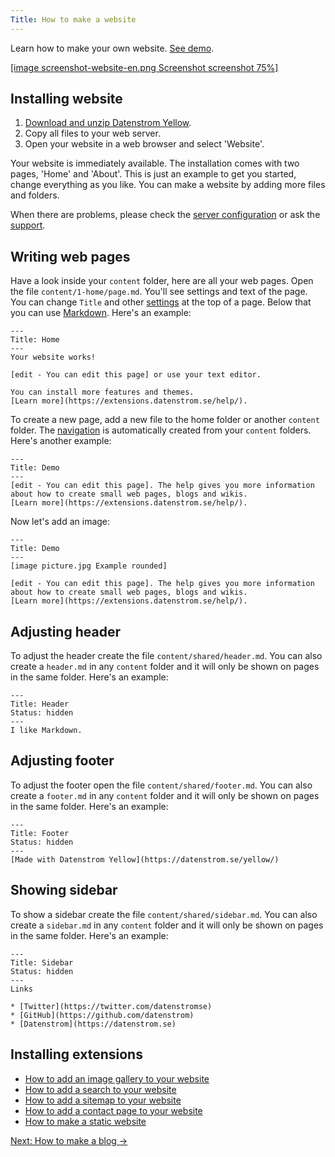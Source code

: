 ```yaml
---
Title: How to make a website
---
```

Learn how to make your own website. [See demo](/).

[[image screenshot-website-en.png Screenshot screenshot 75%]](/)  

## Installing website

1. [Download and unzip Datenstrom Yellow](https://github.com/datenstrom/yellow/archive/master.zip).
2. Copy all files to your web server.
3. Open your website in a web browser and select 'Website'.

Your website is immediately available. The installation comes with two pages, 'Home' and 'About'. This is just an example to get you started, change everything as you like. You can make a website by adding more files and folders.

When there are problems, please check the [server configuration](server-configuration) or ask the [support](/help/).

## Writing web pages

Have a look inside your `content` folder, here are all your web pages. Open the file `content/1-home/page.md`. You'll see settings and text of the page. You can change `Title` and other [settings](markdown-cheat-sheet#settings) at the top of a page. Below that you can use [Markdown](markdown-cheat-sheet). Here's an example:

```
---
Title: Home
---
Your website works! 

[edit - You can edit this page] or use your text editor.

You can install more features and themes.
[Learn more](https://extensions.datenstrom.se/help/).
```

To create a new page, add a new file to the home folder or another `content` folder. The [navigation](adjusting-content) is automatically created from your `content` folders. Here's another example:

```
---
Title: Demo
---
[edit - You can edit this page]. The help gives you more information 
about how to create small web pages, blogs and wikis. 
[Learn more](https://extensions.datenstrom.se/help/).
```

Now let's add an image:

```
---
Title: Demo
---
[image picture.jpg Example rounded]

[edit - You can edit this page]. The help gives you more information 
about how to create small web pages, blogs and wikis. 
[Learn more](https://extensions.datenstrom.se/help/).
```

## Adjusting header

To adjust the header create the file `content/shared/header.md`. You can also create a `header.md` in any `content` folder and it will only be shown on pages in the same folder. Here's an example:

```
---
Title: Header
Status: hidden
---
I like Markdown.
```

## Adjusting footer

To adjust the footer open the file `content/shared/footer.md`. You can also create a `footer.md` in any `content` folder and it will only be shown on pages in the same folder. Here's an example:

```
---
Title: Footer
Status: hidden
---
[Made with Datenstrom Yellow](https://datenstrom.se/yellow/)
```

## Showing sidebar

To show a sidebar create the file `content/shared/sidebar.md`. You can also create a `sidebar.md` in any `content` folder and it will only be shown on pages in the same folder. Here's an example:

```
---
Title: Sidebar
Status: hidden
---
Links

* [Twitter](https://twitter.com/datenstromse)
* [GitHub](https://github.com/datenstrom)
* [Datenstrom](https://datenstrom.se)
```

## Installing extensions

* [How to add an image gallery to your website](https://github.com/datenstrom/yellow-extensions/tree/master/features/gallery)
* [How to add a search to your website](https://github.com/datenstrom/yellow-extensions/tree/master/features/search)
* [How to add a sitemap to your website](https://github.com/datenstrom/yellow-extensions/tree/master/features/sitemap)
* [How to add a contact page to your website](https://github.com/datenstrom/yellow-extensions/tree/master/features/contact)
* [How to make a static website](server-configuration#static-website)

[Next: How to make a blog →](how-to-make-a-blog)